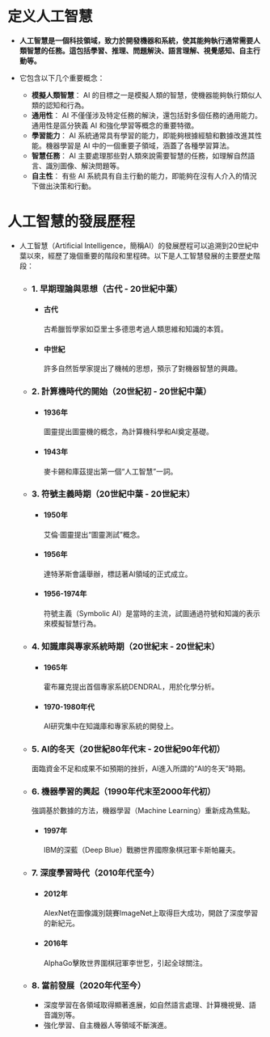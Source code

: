 # 定义人工智慧
  * **人工智慧是一個科技領域，致力於開發機器和系統，使其能夠執行通常需要人類智慧的任務。這包括學習、推理、問題解決、語言理解、視覺感知、自主行動等。** <br>
  * 它包含以下几个重要概念：

    * **模擬人類智慧**： AI 的目標之一是模擬人類的智慧，使機器能夠執行類似人類的認知和行為。
    * **通用性**： AI 不僅僅涉及特定任務的解決，還包括對多個任務的通用能力。通用性是區分狹義 AI 和強化學習等概念的重要特徵。
    * **學習能力**： AI 系統通常具有學習的能力，即能夠根據經驗和數據改進其性能。機器學習是 AI 中的一個重要子領域，涵蓋了各種學習算法。
    * **智慧任務**： AI 主要處理那些對人類來說需要智慧的任務，如理解自然語言、識別圖像、解決問題等。
    * **自主性**： 有些 AI 系統具有自主行動的能力，即能夠在沒有人介入的情況下做出決策和行動。

# 人工智慧的發展歷程
  * 人工智慧（Artificial Intelligence，簡稱AI）的發展歷程可以追溯到20世紀中葉以來，經歷了幾個重要的階段和里程碑。以下是人工智慧發展的主要歷史階段：
    * ### 1. 早期理論與思想（古代 - 20世紀中葉）
      * #### 古代
        古希臘哲學家如亞里士多德思考過人類思維和知識的本質。
      * #### 中世紀
        許多自然哲學家提出了機械的思想，預示了對機器智慧的興趣。
    * ### 2. 計算機時代的開始（20世紀初 - 20世紀中葉）
      * #### 1936年
        圖靈提出圖靈機的概念，為計算機科學和AI奠定基礎。
      * #### 1943年
        麥卡錫和庫茲提出第一個“人工智慧”一詞。
    * ### 3. 符號主義時期（20世紀中葉 - 20世紀末）
      * #### 1950年
        艾倫·圖靈提出“圖靈測試”概念。
      * #### 1956年
        達特茅斯會議舉辦，標誌著AI領域的正式成立。
      * #### 1956-1974年
        符號主義（Symbolic AI）是當時的主流，試圖通過符號和知識的表示來模擬智慧行為。
    * ### 4. 知識庫與專家系統時期（20世紀末 - 20世紀末）
      * #### 1965年
        霍布羅克提出首個專家系統DENDRAL，用於化學分析。
      * #### 1970-1980年代
        AI研究集中在知識庫和專家系統的開發上。
    * ### 5. AI的冬天（20世紀80年代末 - 20世紀90年代初）
      面臨資金不足和成果不如預期的挫折，AI進入所謂的“AI的冬天”時期。
    * ### 6. 機器學習的興起（1990年代末至2000年代初）
      強調基於數據的方法，機器學習（Machine Learning）重新成為焦點。
      * #### 1997年
        IBM的深藍（Deep Blue）戰勝世界國際象棋冠軍卡斯帕羅夫。
    * ### 7. 深度學習時代（2010年代至今）
      * #### 2012年
        AlexNet在圖像識別競賽ImageNet上取得巨大成功，開啟了深度學習的新紀元。
      * #### 2016年
        AlphaGo擊敗世界圍棋冠軍李世乭，引起全球關注。
    * ### 8. 當前發展（2020年代至今）
      * 深度學習在各領域取得顯著進展，如自然語言處理、計算機視覺、語音識別等。
      * 強化學習、自主機器人等領域不斷演進。
